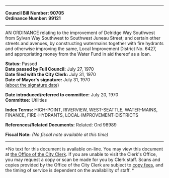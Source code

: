 * * * * *  
  
**Council Bill Number: [](#h0)[](#h2)90705**   
**Ordinance Number: 99121**  
  
* * * * *  
  
AN ORDINANCE relating to the improvement of Delridge Way Southwest from Sylvan Way Southwest to Southwest Juneau Street; and certain other streets and avenues, by constructing watermains together with fire hydrants and otherwise improving the same, Local Improvement District No. 6427, and appropriating money from the Water Fund in aid thereof as a loan.  
  
**Status:** Passed   
**Date passed by Full Council:** July 27, 1970   
**Date filed with the City Clerk:** July 31, 1970   
**Date of Mayor's signature:** July 31, 1970   
[(about the signature date)](/~public/approvaldate.htm)   
  
  
**Date introduced/referred to committee:** July 20, 1970   
**Committee:** Utilities   
  
**Index Terms:** HIGH-POINT, RIVERVIEW, WEST-SEATTLE, WATER-MAINS, FINANCE, FIRE-HYDRANTS, LOCAL-IMPROVEMENT-DISTRICTS  
  
**References/Related Documents:** Related: Ord 98989  
  
**Fiscal Note:** *(No fiscal note available at this time)*  
  
* * * * *  
  
*No text for this document is available on-line. You may view this document at [the Office of the City Clerk](http://www.seattle.gov/leg/clerk/contactUs.htm). If you are unable to visit the Clerk's Office, you may request a copy or scan be made for you by Clerk staff. Scans and copies provided by the Office of the City Clerk are subject to [copy fees](http://clerk.seattle.gov/~public/clerkfees.htm), and the timing of service is dependent on the availability of staff. *  
  
  

